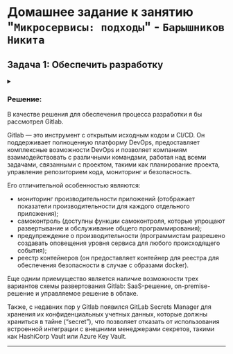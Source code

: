 # Домашнее задание к занятию "`Микросервисы: подходы`" - `Барышников Никита`


## Задача 1: Обеспечить разработку
<details>
	<summary></summary>
      <br>

Предложите решение для обеспечения процесса разработки: хранение исходного кода, непрерывная интеграция и непрерывная поставка. 
Решение может состоять из одного или нескольких программных продуктов и должно описывать способы и принципы их взаимодействия.

Решение должно соответствовать следующим требованиям:
- облачная система;
- система контроля версий Git;
- репозиторий на каждый сервис;
- запуск сборки по событию из системы контроля версий;
- запуск сборки по кнопке с указанием параметров;
- возможность привязать настройки к каждой сборке;
- возможность создания шаблонов для различных конфигураций сборок;
- возможность безопасного хранения секретных данных (пароли, ключи доступа);
- несколько конфигураций для сборки из одного репозитория;
- кастомные шаги при сборке;
- собственные докер-образы для сборки проектов;
- возможность развернуть агентов сборки на собственных серверах;
- возможность параллельного запуска нескольких сборок;
- возможность параллельного запуска тестов.

Обоснуйте свой выбор.

</details>

### Решение:

В качестве решения для обеспечения процесса разработки я бы рассмотрел Gitlab.

Gitlab — это инструмент с открытым исходным кодом и CI/CD. Он поддерживает полноценную платформу DevOps, предоставляет комплексные возможности DevOps и позволяет компаниям взаимодействовать с различными командами, работая над всеми задачами, связанными с проектом, такими как планирование проекта, управление репозиторием кода, мониторинг и безопасность.

Его отличительной особенностью являются:
- мониторинг производительности приложений (отображает показатели производительности для каждого отдельного приложения);
- самоконтроль (доступны функции самоконтроля, которые упрощают развертывание и обслуживание общего программирования);
- предупреждение о производительности (программистам разрешено создавать оповещения уровня сервиса для любого происходящего события);
- реестр контейнеров (он предоставляет контейнер для реестра для обеспечения безопасности в случае с образами docker).

Еще одним приемущество является наличие возможности трех вариантов схемы развертования Gitlab: SaaS-решение, on-premise-решение и управляемое решение в облаке.

Также, с недавних пор у Gitlab появился GitLab Secrets Manager для хранения их конфиденциальных учетных данных, которые должны храниться в тайне (“secret”), что позволяет отказать от использования встроенной интеграции с внешними менеджерами секретов, такими как HashiCorp Vault или Azure Key Vault.

---